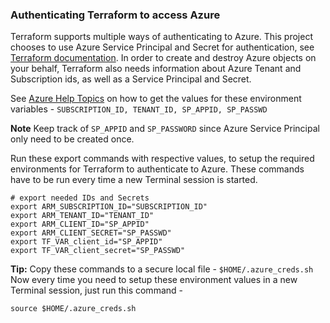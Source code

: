### Authenticating Terraform to access Azure

Terraform supports multiple ways of authenticating to Azure. This project chooses to use Azure Service Principal and Secret for authentication, see [Terraform documentation](https://www.terraform.io/docs/providers/azurerm/guides/service_principal_client_secret.html). In order to create and destroy Azure objects on your behalf, Terraform also needs information about Azure Tenant and Subscription ids, as well as a Service Principal and Secret. 

See [Azure Help Topics](./AzureHelpTopics.md) on how to get the values for these environment variables - `SUBSCRIPTION_ID, TENANT_ID, SP_APPID, SP_PASSWD`

**Note** Keep track of `SP_APPID` and `SP_PASSWORD` since Azure Service Principal only need to be created once. 

Run these export commands with respective values, to setup the required environments for Terraform to authenticate to Azure. These commands have to be run every time a new Terminal session is started.

```
# export needed IDs and Secrets
export ARM_SUBSCRIPTION_ID="SUBSCRIPTION_ID"
export ARM_TENANT_ID="TENANT_ID"
export ARM_CLIENT_ID="SP_APPID"
export ARM_CLIENT_SECRET="SP_PASSWD"
export TF_VAR_client_id="SP_APPID"
export TF_VAR_client_secret="SP_PASSWD"
```
**Tip:** Copy these commands to a secure local file - `$HOME/.azure_creds.sh` \
Now every time you need to setup these environment values in a new Terminal session, just run this command -
```
source $HOME/.azure_creds.sh
```